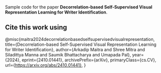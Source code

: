 Sample code for the paper **Decorrelation-based Self-Supervised Visual Representation Learning for Writer Identification**.

## Cite this work using
@misc{maitra2024decorrelationbasedselfsupervisedvisualrepresentation,
      title={Decorrelation-based Self-Supervised Visual Representation Learning for Writer Identification}, 
      author={Arkadip Maitra and Shree Mitra and Siladittya Manna and Saumik Bhattacharya and Umapada Pal},
      year={2024},
      eprint={2410.01441},
      archivePrefix={arXiv},
      primaryClass={cs.CV},
      url={https://arxiv.org/abs/2410.01441}, 
}
